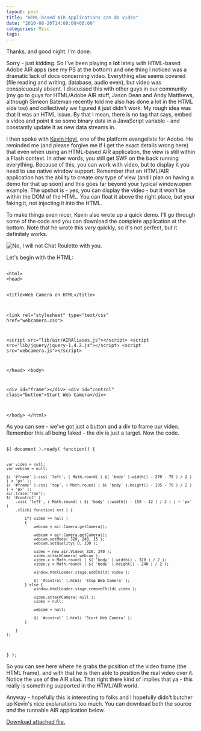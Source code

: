 ```yaml
---
layout: post
title: "HTML-based AIR Applications can do video"
date: "2010-08-20T14:08:00+06:00"
categories: Misc 
tags: 
---
```


Thanks, and good night. I'm done.
<p>
Sorry - just kidding. So I've been playing a <b>lot</b> lately with HTML-based Adobe AIR apps (see my PS at the bottom) and one thing I noticed was a dramatic lack of docs concerning video. Everything else seems covered (file reading and writing, database, audio even), but video was conspicuously absent. I discussed this with other guys in our community (my go to guys for HTML/Adobe AIR stuff, Jason Dean and Andy Matthews, although Simeon Bateman recently told me also has done a lot in the HTML side too) and collectively we figured it just didn't work. My rough idea was that it was an HTML issue. By that I mean, there is no tag that says, embed a video and point it so some binary data in a JavaScript variable - and constantly update it as new data streams in.
<p>
<!--more-->
I then spoke with <a href="http://blog.kevinhoyt.org/">Kevin Hoyt</a>, one of the platform evangelists for Adobe. He reminded me (and please forgive me if I get the exact details wrong here) that even when using an HTML-based AIR application, the view is still within a Flash context. In other words, you still get SWF on the back running everything. Because of this, you can work with video, but to display it you need to use native window support. Remember that an HTML/AIR application has the ability to create <i>any</i> type of view (and I plan on having a demo for that up soon) and this goes far beyond your typical window.open example. The upshot is - yes, you can display the video - but it won't be within the DOM of the HTML. You can float it above the right place, but your faking it, not injecting it into the HTML.
 
<p>
To make things even nicer, Kevin also wrote up a quick demo. I'll go through some of the code and you can download the complete application at the bottom. Note that he wrote this <i>very</i> quickly, so it's not perfect, but it definitely works.
<p>

<img src="https://static.raymondcamden.com/images/Capture13.PNG" title="No, I will not Chat Roulette with you." />

<p>

Let's begin with the HTML:

<p>

<code>
&lt;html&gt;
&lt;head&gt;

&lt;title&gt;Web Camera on HTML&lt;/title&gt;

&lt;link rel="stylesheet" type="text/css" href="webcamera.css"&gt;

&lt;script src="lib/air/AIRAliases.js"&gt;&lt;/script&gt;
&lt;script src="lib/jquery/jquery-1.4.2.js"&gt;&lt;/script&gt;
&lt;script src="webcamera.js"&gt;&lt;/script&gt;

&lt;/head&gt;
&lt;body&gt;

&lt;div id="frame"&gt;&lt;/div&gt;
&lt;div id="control" class="button"&gt;Start Web Camera&lt;/div&gt;

&lt;/body&gt;
&lt;/html&gt;
</code>

<p>

As you can see - we've got just a button and a div to frame our video. Remember this all being faked - the div is just a target. Now the code.

<p>

<code>
$( document ).ready( function() {
	
	var video = null;
	var webcam = null;
	
	$( '#frame' ).css( 'left', ( Math.round( ( $( 'body' ).width() - 270 - 70 ) / 2 ) ) + 'px' );	
	$( '#frame' ).css( 'top', ( Math.round( ( $( 'body' ).height() - 195 - 70 ) / 2 ) ) + 'px' );
	air.trace('ran');
	$( '#control' )
		.css( 'left', ( Math.round( ( $( 'body' ).width() - 150 - 12 ) / 2 ) ) + 'px' )
		.click( function( evt ) {
			
			if( video == null )
			{
				webcam = air.Camera.getCamera();
			
				webcam = air.Camera.getCamera();
				webcam.setMode( 320, 240, 15 );
				webcam.setQuality( 0, 100 );
			
				video = new air.Video( 320, 240 );
				video.attachCamera( webcam );
				video.x = Math.round( ( $( 'body' ).width() - 320 ) / 2 );
				video.y = Math.round( ( $( 'body' ).height() - 240 ) / 2 );	
				
				window.htmlLoader.stage.addChild( video );
				
				$( '#control' ).html( 'Stop Web Camera' );					
			} else {
				window.htmlLoader.stage.removeChild( video );
		
				video.attachCamera( null );		
				video = null;
				
				webcam = null;	
							
				$( '#control' ).html( 'Start Web Camera' );							
			}
				
		} 
	);
	
} );
</code>

<p>

So you can see here where he grabs the position of the video frame (the HTML frame), and with that he is then able to position the real video over it. Notice the use of the AIR alias. That right there kind of implies that ya - this really is something supported in the HTML/AIR world. 

<p>

Anyway - hopefully this is interesting to folks and I hopefully didn't butcher up Kevin's nice explanations too much. You can download both the source <i>and</i> the runnable AIR application below.<p><a href='enclosures/C%3A%5Chosts%5C2009%2Ecoldfusionjedi%2Ecom%5Cenclosures%2FWebCam%2Ezip'>Download attached file.</a></p>